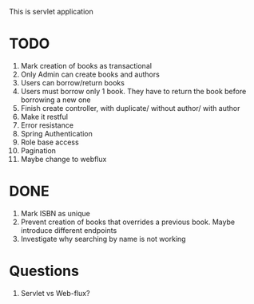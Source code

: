 This is servlet application

# TODO

1. Mark creation of books as transactional
2. Only Admin can create books and authors
3. Users can borrow/return books
4. Users must borrow only 1 book. They have to return the book before borrowing a new one
5. Finish create controller, with duplicate/ without author/ with author
6. Make it restful
7. Error resistance
8. Spring Authentication
9. Role base access
10. Pagination
11. Maybe change to webflux

# DONE

1. Mark ISBN as unique
2. Prevent creation of books that overrides a previous book. Maybe introduce different endpoints
3. Investigate why searching by name is not working

# Questions

1. Servlet vs Web-flux?